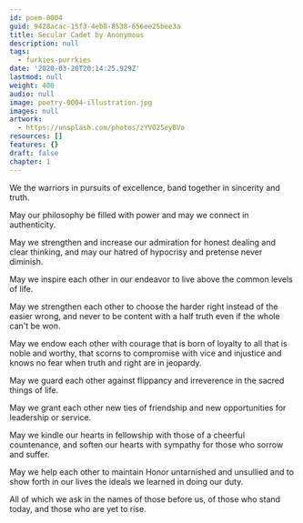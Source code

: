 ```yaml
---
id: poem-0004
guid: 9428acac-15f3-4eb8-8538-656ee25bee3a
title: Secular Cadet by Anonymous
description: null
tags:
  - furkies-purrkies
date: '2020-03-20T20:14:25.929Z'
lastmod: null
weight: 400
audio: null
image: poetry-0004-illustration.jpg
images: null
artwork:
  - https://unsplash.com/photos/zYVO25eyBVo
resources: []
features: {}
draft: false
chapter: 1
---
```


We the warriors in pursuits of excellence, band together in sincerity and truth.

May our philosophy be filled with power and may we connect in authenticity.

May we strengthen and increase our admiration for honest dealing and clear thinking, and may our hatred of hypocrisy and pretense never diminish.

May we inspire each other in our endeavor to live above the common levels of life.

May we strengthen each other to choose the harder right instead of the easier wrong, and never to be content with a half truth even if the whole can't be won.

May we endow each other with courage that is born of loyalty to all that is noble and worthy, that scorns to compromise with vice and injustice and knows no fear when truth and right are in jeopardy.

May we guard each other against flippancy and irreverence in the sacred things of life.

May we grant each other new ties of friendship and new opportunities for leadership or service.

May we kindle our hearts in fellowship with those of a cheerful countenance, and soften our hearts with sympathy for those who sorrow and suffer.

May we help each other to maintain Honor untarnished and unsullied and to show forth in our lives the ideals we learned in doing our duty.

All of which we ask in the names of those before us, of those who stand today, and those who are yet to rise.

